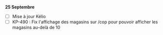 **25 Septembre**
- [ ] Mise à jour Kélio
- [ ] KP-490 : Fix l'affichage des magasins sur /cop pour pouvoir afficher les magasins au-delà de 10